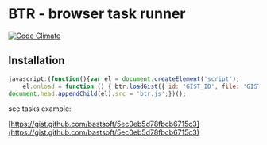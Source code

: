 # BTR - browser task runner

[![Code Climate](https://codeclimate.com/github/bastsoft/btr.png)](https://codeclimate.com/github/bastsoft/btr)

## Installation

```js
javascript:(function(){var el = document.createElement('script');
    el.onload = function () { btr.loadGist({ id: 'GIST_ID', file: 'GIST_FILE' });};
document.head.appendChild(el).src = 'btr.js';})();
```

see tasks example:

[https://gist.github.com/bastsoft/5ec0eb5d78fbcb6715c3](https://gist.github.com/bastsoft/5ec0eb5d78fbcb6715c3)
